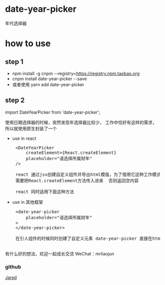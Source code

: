 # date-year-picker
年代选择器

# how to use
## step 1
- npm install -g cnpm --registry=https://registry.npm.taobao.org
- cnpm install date-year-picker --save
- 或者使用 yarn add date-year-picker

## step 2
import DateYearPicker from 'date-year-picker';

使用日期选择器的时候，突然发现年选择器比较少，
工作中恰好有这样的需求，所以就使用原生封装了一个

- use in react

<pre>
    &ltDateYearPicker
        createElement={React.createElement}
        placeholder="请选择所属财年"
    /&gt

    react 通过jsx创建自定义组件并导出html模版，为了借用它这种工作模式，
    需要把React.createElement方法传入进来  否则返回空内容

    react 同时适用下面这种方法
</pre>

- use in 其他框架

<pre>
    &ltdate-year-picker
        placeholder="请选择所属财年"
    &gt
    &lt/date-year-picker&gt

    在引人组件的时候同时创建了自定义元素 date-year-picker 直接在html传入对应属性即可

</pre>

有什么好的想法，欢迎一起成长交流
WeChat：mrliaojun

### github
[Jared](https://github.com/aisriver/date-year-picker.git)